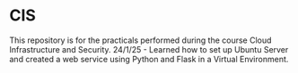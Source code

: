 # CIS

This repository is for the practicals performed during the course Cloud Infrastructure and Security.
24/1/25 - Learned how to set up Ubuntu Server and created a web service using Python and Flask in a Virtual Environment.
